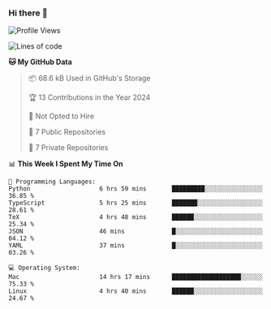 ### Hi there 👋

<!--
**huayuan4396/huayuan4396** is a ✨ _special_ ✨ repository because its `README.md` (this file) appears on your GitHub profile.

Here are some ideas to get you started:

- 🔭 I’m currently working on ...
- 🌱 I’m currently learning ...
- 👯 I’m looking to collaborate on ...
- 🤔 I’m looking for help with ...
- 💬 Ask me about ...
- 📫 How to reach me: ...
- 😄 Pronouns: ...
- ⚡ Fun fact: ...
-->

<!--START_SECTION:waka-->
![Profile Views](http://img.shields.io/badge/Profile%20Views-0-blue)

![Lines of code](https://img.shields.io/badge/From%20Hello%20World%20I%27ve%20Written-252.2%20thousand%20lines%20of%20code-blue)

**🐱 My GitHub Data** 

> 📦 68.6 kB Used in GitHub's Storage 
 > 
> 🏆 13 Contributions in the Year 2024
 > 
> 🚫 Not Opted to Hire
 > 
> 📜 7 Public Repositories 
 > 
> 🔑 7 Private Repositories 
 > 
📊 **This Week I Spent My Time On** 

```text
💬 Programming Languages: 
Python                   6 hrs 59 mins       █████████░░░░░░░░░░░░░░░░   36.85 % 
TypeScript               5 hrs 25 mins       ███████░░░░░░░░░░░░░░░░░░   28.61 % 
TeX                      4 hrs 48 mins       ██████░░░░░░░░░░░░░░░░░░░   25.34 % 
JSON                     46 mins             █░░░░░░░░░░░░░░░░░░░░░░░░   04.12 % 
YAML                     37 mins             █░░░░░░░░░░░░░░░░░░░░░░░░   03.26 % 

💻 Operating System: 
Mac                      14 hrs 17 mins      ███████████████████░░░░░░   75.33 % 
Linux                    4 hrs 40 mins       ██████░░░░░░░░░░░░░░░░░░░   24.67 % 
```


<!--END_SECTION:waka-->
